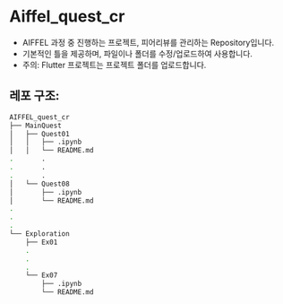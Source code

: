 # Aiffel_quest_cr

- AIFFEL 과정 중 진행하는 프로젝트, 피어리뷰를 관리하는 Repository입니다.
- 기본적인 틀을 제공하며, 파일이나 폴더를 수정/업로드하여 사용합니다.
- 주의: Flutter 프로젝트는 프로젝트 폴더를 업로드합니다.

## 레포 구조:

```bash
AIFFEL_quest_cr
├── MainQuest
│   ├── Quest01
│   │   ├── .ipynb
│   │   └── README.md
.       .
.       .
.       .
│   └── Quest08
│       ├── .ipynb
│       └── README.md
.
.
.
└── Exploration
    ├── Ex01
    .
    .
    .
    └── Ex07
        ├── .ipynb
        └── README.md
```
